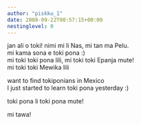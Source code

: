 ```yaml
---
author: "piskku_1"
date: 2008-09-22T00:57:15+00:00
nestinglevel: 0
---
```

jan ali o toki! nimi mi li Nas, mi tan ma Pelu.  
mi kama sona e toki pona :)  
mi toki toki pona lili, mi toki toki Epanja mute!  
mi toki toki Mewika lili  
  
want to find tokiponians in Mexico  
I just started to learn toki pona yesterday :)  
  
toki pona li toki pona mute!  
  
mi tawa!